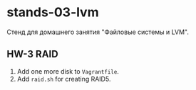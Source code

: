 # stands-03-lvm

Стенд для домашнего занятия "Файловые системы и LVM".

## HW-3 RAID

1. Add one more disk to `Vagrantfile`.
2. Add `raid.sh` for creating RAID5.
